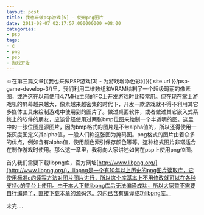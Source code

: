 ```yaml
---
layout: post
title: 我也来做psp游戏[5] - 使用png图片
date: 2011-08-07 02:17:57.000000000 +08:00
categories:
- psp
tags:
- c
- png
- psp
- 游戏开发
---
```


☺️在第三篇文章[《我也来做PSP游戏[3] - 为游戏增添色彩》]({{ site.url }}/psp-game-develop-3/)里，我们利用二维数组和VRAM绘制了一个超级玛丽的像素图，或许这在以前使用4.7MHz主频的FC上开发游戏时比较常用。但在现在掌上游戏机的屏幕越来越大，像素越来越密集的时代下，开发一款游戏就不得不利用其它多媒体工具来绘制游戏中使用到的图片了。做过桌面软件，或者做过其它嵌入式系统上的软件的朋友，应该曾经使用过两张bmp位图来绘制一个半透明的图。这里中的一张位图是源图片，因为bmp格式的图片是不带alpha值的，所以还得使用一张灰度图定义其alpha值，一般人们称这张图为掩码图。png格式的图片由着众多的优点，例如含有alpha值，使用颜色索引保存颜色等等。这种格式图片非常适合在制作游戏时使用。那么这一章里，我将向大家讲述如何在psp上使用png位图。

首先我们需要下载libpng库，官方网址[http://www.libpng.org/](http://www.libpng.org/)，libpng是一个有10年以上历史的png图片读取库，它使用标准c的读写方法对图片图片进行，所以这个库基本上不用修改就可以在各种支持c的平台上使用。由于本人下载libpng库后无法编译成功，所以大家暂不需要自行编译了，直接下载本章的源码包。包内已含有编译成功libpng库。

未完....
